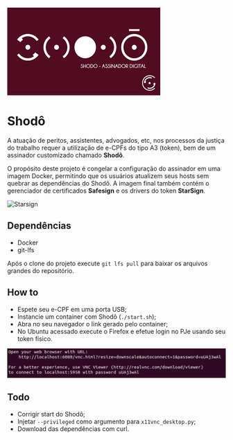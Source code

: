 ![Shodô](https://github.com/lzkill/shodo/blob/master/image/shodo.jpg?raw=true)

# Shodô

A atuação de peritos, assistentes, advogados, etc, nos processos da justiça do trabalho requer  a utilização de e-CPFs do tipo A3 (token), bem de um assinador customizado chamado **Shodô**.

O propósito deste projeto é congelar a configuração do assinador em uma imagem Docker, permitindo que os usuários atualizem seus hosts sem quebrar as dependências do Shodô. A imagem final também contém o gerenciador de certificados **Safesign** e os drivers do token **StarSign**.

![Starsign](https://github.com/lzkill/shodo/blob/master/image/starsign.jpg?raw=true)

## Dependências

- Docker
- git-lfs

Após o clone do projeto execute `git lfs pull` para baixar os arquivos grandes do repositório.

## How to

- Espete seu e-CPF em uma porta USB;
- Instancie um container com Shodô (`./start.sh`);
- Abra no seu navegador o link gerado pelo container;
- No Ubuntu acessado execute o Firefox e efetue login no PJe usando seu token físico.

![Url](https://github.com/lzkill/shodo/blob/master/image/url.png?raw=true)

## Todo

- Corrigir start do Shodô;
- Injetar `--privileged` como argumento para `x11vnc_desktop.py`;
- Download das dependências com curl.

